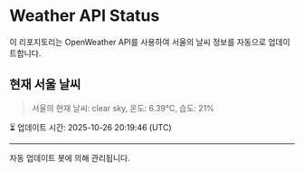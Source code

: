 
# Weather API Status

이 리포지토리는 OpenWeather API를 사용하여 서울의 날씨 정보를 자동으로 업데이트합니다.

## 현재 서울 날씨
> 서울의 현재 날씨: clear sky, 온도: 6.39°C, 습도: 21%

⏳ 업데이트 시간: 2025-10-26 20:19:46 (UTC)

---
자동 업데이트 봇에 의해 관리됩니다.
